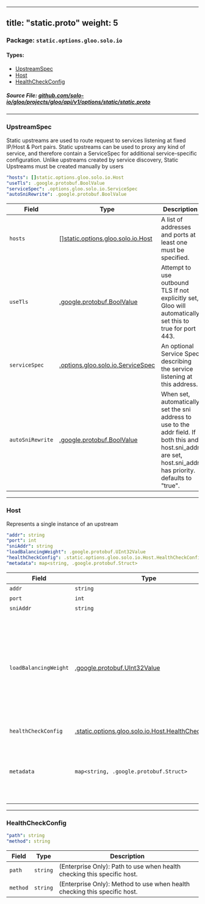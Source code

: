 
---
title: "static.proto"
weight: 5
---

<!-- Code generated by solo-kit. DO NOT EDIT. -->


### Package: `static.options.gloo.solo.io` 
#### Types:


- [UpstreamSpec](#upstreamspec)
- [Host](#host)
- [HealthCheckConfig](#healthcheckconfig)
  



##### Source File: [github.com/solo-io/gloo/projects/gloo/api/v1/options/static/static.proto](https://github.com/solo-io/gloo/blob/main/projects/gloo/api/v1/options/static/static.proto)





---
### UpstreamSpec

 
Static upstreams are used to route request to services listening at fixed IP/Host & Port pairs.
Static upstreams can be used to proxy any kind of service, and therefore contain a ServiceSpec
for additional service-specific configuration.
Unlike upstreams created by service discovery, Static Upstreams must be created manually by users

```yaml
"hosts": []static.options.gloo.solo.io.Host
"useTls": .google.protobuf.BoolValue
"serviceSpec": .options.gloo.solo.io.ServiceSpec
"autoSniRewrite": .google.protobuf.BoolValue

```

| Field | Type | Description |
| ----- | ---- | ----------- | 
| `hosts` | [[]static.options.gloo.solo.io.Host](../static.proto.sk/#host) | A list of addresses and ports at least one must be specified. |
| `useTls` | [.google.protobuf.BoolValue](https://developers.google.com/protocol-buffers/docs/reference/csharp/class/google/protobuf/well-known-types/bool-value) | Attempt to use outbound TLS If not explicitly set, Gloo will automatically set this to true for port 443. |
| `serviceSpec` | [.options.gloo.solo.io.ServiceSpec](../../service_spec.proto.sk/#servicespec) | An optional Service Spec describing the service listening at this address. |
| `autoSniRewrite` | [.google.protobuf.BoolValue](https://developers.google.com/protocol-buffers/docs/reference/csharp/class/google/protobuf/well-known-types/bool-value) | When set, automatically set the sni address to use to the addr field. If both this and host.sni_addr are set, host.sni_addr has priority. defaults to "true". |




---
### Host

 
Represents a single instance of an upstream

```yaml
"addr": string
"port": int
"sniAddr": string
"loadBalancingWeight": .google.protobuf.UInt32Value
"healthCheckConfig": .static.options.gloo.solo.io.Host.HealthCheckConfig
"metadata": map<string, .google.protobuf.Struct>

```

| Field | Type | Description |
| ----- | ---- | ----------- | 
| `addr` | `string` | Address (hostname or IP). |
| `port` | `int` | Port the instance is listening on. |
| `sniAddr` | `string` | Address to use for SNI if using ssl. |
| `loadBalancingWeight` | [.google.protobuf.UInt32Value](https://developers.google.com/protocol-buffers/docs/reference/csharp/class/google/protobuf/well-known-types/u-int-32-value) | The optional load balancing weight of the upstream host; at least 1. Envoy uses the load balancing weight in some of the built in load balancers. The load balancing weight for an endpoint is divided by the sum of the weights of all endpoints in the endpoint's locality to produce a percentage of traffic for the endpoint. This percentage is then further weighted by the endpoint's locality's load balancing weight from LocalityLbEndpoints. If unspecified, each host is presumed to have equal weight in a locality. |
| `healthCheckConfig` | [.static.options.gloo.solo.io.Host.HealthCheckConfig](../static.proto.sk/#healthcheckconfig) | (Enterprise Only): Host specific health checking configuration. |
| `metadata` | `map<string, .google.protobuf.Struct>` | Additional metadata to add to the endpoint. This metadata can be used in upstream HTTP filters or other specific Envoy configurations. The following keys are added by Gloo Gateway and are ignored if set: - "envoy.transport_socket_match" - "io.solo.health_checkers.advanced_http". |




---
### HealthCheckConfig



```yaml
"path": string
"method": string

```

| Field | Type | Description |
| ----- | ---- | ----------- | 
| `path` | `string` | (Enterprise Only): Path to use when health checking this specific host. |
| `method` | `string` | (Enterprise Only): Method to use when health checking this specific host. |





<!-- Start of HubSpot Embed Code -->
<script type="text/javascript" id="hs-script-loader" async defer src="//js.hs-scripts.com/5130874.js"></script>
<!-- End of HubSpot Embed Code -->
